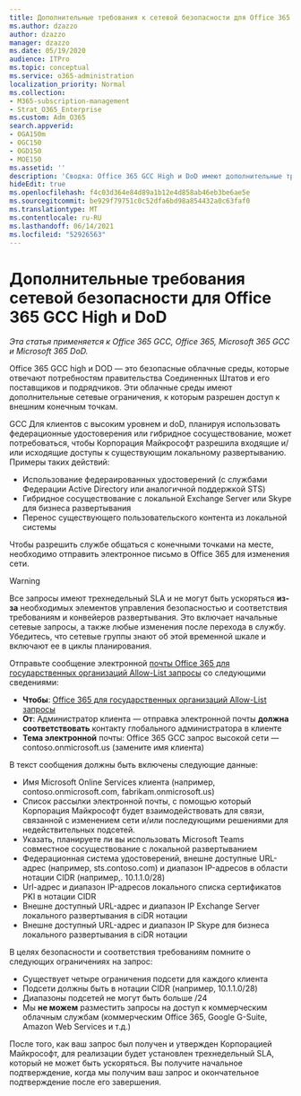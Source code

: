 ```yaml
---
title: Дополнительные требования к сетевой безопасности для Office 365 GCC High и DoD
ms.author: dzazzo
author: dzazzo
manager: dzazzo
ms.date: 05/19/2020
audience: ITPro
ms.topic: conceptual
ms.service: o365-administration
localization_priority: Normal
ms.collection:
- M365-subscription-management
- Strat_O365_Enterprise
ms.custom: Adm_O365
search.appverid:
- OGA150m
- OGC150
- OGD150
- MOE150
ms.assetid: ''
description: 'Сводка: Office 365 GCC High и DoD имеют дополнительные требования к сетевой безопасности'
hideEdit: true
ms.openlocfilehash: f4c03d364e84d89a1b12e4d858ab46eb3be6ae5e
ms.sourcegitcommit: be929f79751c0c52dfa6bd98a854432a0c63faf0
ms.translationtype: MT
ms.contentlocale: ru-RU
ms.lasthandoff: 06/14/2021
ms.locfileid: "52926563"
---
```

# <a name="additional-network-security-requirements-for-office-365-gcc-high-and-dod"></a>Дополнительные требования сетевой безопасности для Office 365 GCC High и DoD

*Эта статья применяется к Office 365 GCC, Office 365, Microsoft 365 GCC и Microsoft 365 DoD.*

Office 365 GCC high и DOD — это безопасные облачные среды, которые отвечают потребностям правительства Соединенных Штатов и его поставщиков и подрядчиков.  Эти облачные среды имеют дополнительные сетевые ограничения, к которым разрешен доступ к внешним конечным точкам.

GCC Для клиентов с высоким уровнем и doD, планируя использовать федерационные удостоверения или гибридное сосуществование, может потребоваться, чтобы Корпорация Майкрософт разрешила входящие и/или исходящие доступы к существующим локальному развертыванию.  Примеры таких действий:

* Использование федераированных удостоверений (с службами Федерации Active Directory или аналогичной поддержкой STS)
* Гибридное сосуществование с локальной Exchange Server или Skype для бизнеса развертывания
* Перенос существующего пользовательского контента из локальной системы

Чтобы разрешить службе общаться с конечными точками  на месте, необходимо отправить электронное письмо в Office 365 для изменения сети.

> [!WARNING]
> Все запросы имеют трехнедельный SLA и не могут быть ускоряться **из-за** необходимых элементов управления безопасностью и соответствия требованиям и конвейеров развертывания.  Это включает начальные сетевые запросы, а также любые изменения после перехода в службу.  Убедитесь, что сетевые группы знают об этой временной шкале и включают ее в циклы планирования.

Отправьте сообщение электронной [почты Office 365 для государственных организаций Allow-List запросы](mailto:o365gwlt@microsoft.com) со следующими сведениями:

* **Чтобы**: [Office 365 для государственных организаций Allow-List запросы](mailto:o365gwlt@microsoft.com)
* **От**: Администратор клиента — отправка электронной почты **должна соответствовать** контакту глобального администратора в клиенте
* **Тема электронной** почты: Office 365 GCC запрос высокой сети — contoso.onmicrosoft.us (замените имя клиента)

В текст сообщения должны быть включены следующие данные:

* Имя Microsoft Online Services клиента (например, contoso.onmicrosoft.com, fabrikam.onmicrosoft.us)
* Список рассылки электронной почты, с помощью который Корпорация Майкрософт будет взаимодействовать для связи, связанной с изменением сети и/или последующими решениями для недействительных подсетей.
* Указать, планируете ли вы использовать Microsoft Teams совместное сосуществование с локальной развертыванием
* Федерационная система удостоверений, внешне доступные URL-адрес (например, sts.contoso.com) и диапазон IP-адресов в области нотации CIDR (например,. 10.1.1.0/28)
* Url-адрес и диапазон IP-адресов локального списка сертификатов PKI в нотации CIDR
* Внешне доступный URL-адрес и диапазон IP Exchange Server локального развертывания в ciDR нотации
* Внешне доступный URL-адрес и диапазон IP Skype для бизнеса локального развертывания в ciDR нотации

В целях безопасности и соответствия требованиям помните о следующих ограничениях на запрос:

* Существует четыре ограничения подсети для каждого клиента
* Подсети должны быть в нотации CIDR (например, 10.1.1.0/28)
* Диапазоны подсетей не могут быть больше /24
* Мы **не можем** разместить запросы на доступ к коммерческим облачным службам (коммерческим Office 365, Google G-Suite, Amazon Web Services и т.д.)

После того, как ваш запрос был получен и утвержден Корпорацией Майкрософт, для реализации будет установлен трехнедельный SLA, который не может быть ускоряться.  Вы получите начальное подтверждение, когда мы получим ваш запрос и окончательное подтверждение после его завершения.
